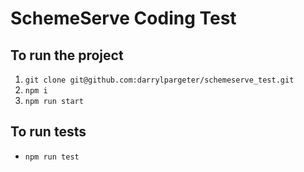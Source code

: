 # SchemeServe Coding Test

## To run the project
1) `git clone git@github.com:darrylpargeter/schemeserve_test.git`
2) `npm i`
3) `npm run start`

## To run tests
- `npm run test`
